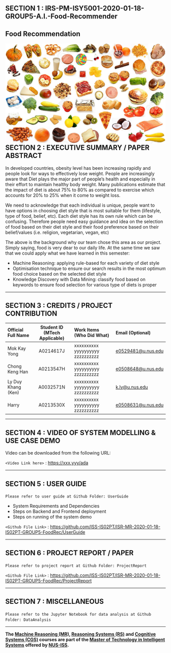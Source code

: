 ## SECTION 1 : IRS-PM-ISY5001-2020-01-18-GROUP5-A.I.-Food-Recommender
## Food Recommendation

<img src="SystemCode/static/food-image.jpg"
     style="float: left; margin-right: 0px;" />

---  

## SECTION 2 : EXECUTIVE SUMMARY / PAPER ABSTRACT

In developed countries, obesity level has been increasing rapidly and people look for ways to effectively lose weight. People are increasingly aware that Diet plays the major part of people’s health and especially in their effort to maintain healthy body weight. Many publications estimate that the impact of diet is about 75% to 80% as compared to exercise which accounts for 20% to 25% when it come to weight loss.

We need to acknowledge that each individual is unique, people want to have options in choosing diet style that is most suitable for them (lifestyle, type of food, belief, etc). Each diet style has its own rule which can be confusing. Therefore people need easy guidance and idea on the selection of food based on their diet style and their food preference based on their belief/values (i.e. religion, vegetarian, vegan, etc)

The above is the background why our team chose this area as our project. Simply saying, food is very dear to our daily life. At the same time we saw that we could apply what we have learned in this semester:
- Machine Reasoning: applying rule-based for each variety of diet style
- Optimisation technique to ensure our search results in the most optimum food choice based on the selected diet style
- Knowledge Discovery with Data Mining: classify food based on keywords to ensure food selection for various type of diets is proper

---

## SECTION 3 : CREDITS / PROJECT CONTRIBUTION

| Official Full Name  | Student ID (MTech Applicable)  | Work Items (Who Did What) | Email (Optional) |
| :------------ |:---------------:| :-----| :-----|
| Mok Kay Yong | A0214617J | xxxxxxxxxx yyyyyyyyyy zzzzzzzzzz| e0529481@u.nus.edu |
| Chong Keng Han | A0213547H | xxxxxxxxxx yyyyyyyyyy zzzzzzzzzz| e0508648@u.nus.edu |
| Ly Duy Khang (Ken) | A0032571N | xxxxxxxxxx yyyyyyyyyy zzzzzzzzzz| k.ly@u.nus.edu |
| Harry| A0213530X | xxxxxxxxxx yyyyyyyyyy zzzzzzzzzz| e0508631@u.nus.edu |

---

## SECTION 4 : VIDEO OF SYSTEM MODELLING & USE CASE DEMO
Video can be downloaded from the following URL:

`<Video Link here>` : <https://xxx.yyy/ada>

---

## SECTION 5 : USER GUIDE
`Please refer to user guide at Github Folder: UserGuide`
- System Requirements and Dependencies
- Steps on Backend and Frontend deployment
- Steps on running of the system demo

`<Github File Link>` : <https://github.com/ISS-IS02PT/ISR-MR-2020-01-18-IS02PT-GROUP5-FoodRec/UserGuide>

---
## SECTION 6 : PROJECT REPORT / PAPER
`Please refer to project report at Github Folder: ProjectReport`

`<Github File Link>` : <https://github.com/ISS-IS02PT/ISR-MR-2020-01-18-IS02PT-GROUP5-FoodRec/ProjectReport>

---
## SECTION 7 : MISCELLANEOUS
`Please refer to the Jupyter Notebook for data analysis at Github Folder: DataAnalysis`

---

**The [Machine Reasoning (MR)](https://www.iss.nus.edu.sg/executive-education/course/detail/machine-reasoning "Machine Reasoning"), [Reasoning Systems (RS)](https://www.iss.nus.edu.sg/executive-education/course/detail/reasoning-systems "Reasoning Systems") and [Cognitive Systems (CGS)](https://www.iss.nus.edu.sg/executive-education/course/detail/cognitive-systems-sf "Cognitive Systems") courses are part of the [Master of Technology in Intelligent Systems](https://www.iss.nus.edu.sg/stackable-certificate-programmes/intelligent-systems "Intelligent Reasoning Systems") offered by [NUS-ISS](https://www.iss.nus.edu.sg "Institute of Systems Science, National University of Singapore").**